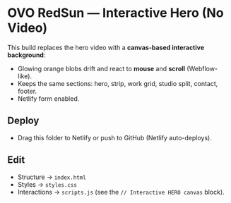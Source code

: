 # OVO RedSun — Interactive Hero (No Video)

This build replaces the hero video with a **canvas-based interactive background**:
- Glowing orange blobs drift and react to **mouse** and **scroll** (Webflow-like).
- Keeps the same sections: hero, strip, work grid, studio split, contact, footer.
- Netlify form enabled.

## Deploy
- Drag this folder to Netlify or push to GitHub (Netlify auto-deploys).

## Edit
- Structure → `index.html`
- Styles → `styles.css`
- Interactions → `scripts.js` (see the `// Interactive HERO canvas` block).
